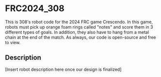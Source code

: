 # FRC2024_308

This is 308's robot code for the 2024 FRC game Crescendo. In this game, robots must pick up orange foam rings called "notes" and score them in 3 different types of goals. In addition, they
also have to hang from a metal chain at the end of the match. As always, our code is open-source and free to view.

## Description
[Insert robot description here once our design is finalized]
